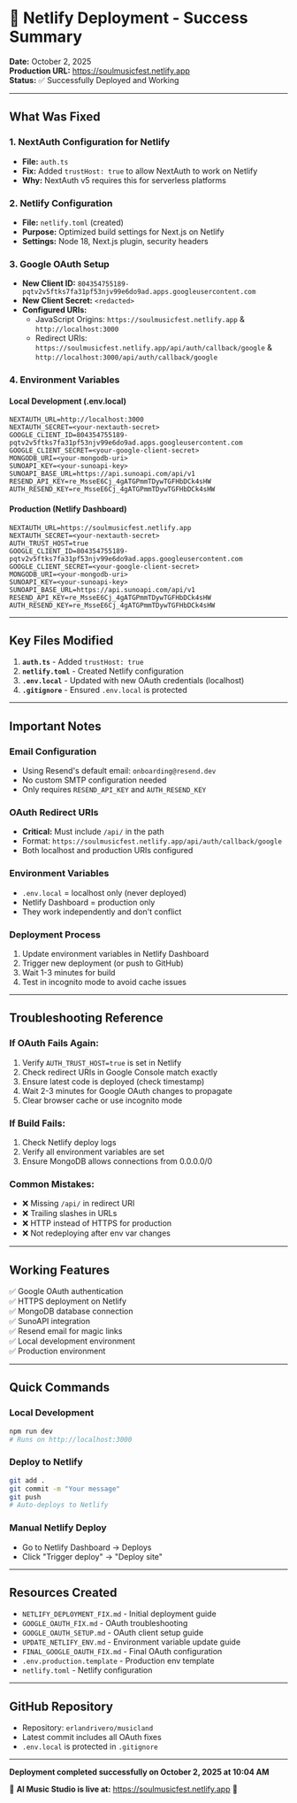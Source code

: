 # 🎉 Netlify Deployment - Success Summary

**Date:** October 2, 2025  
**Production URL:** https://soulmusicfest.netlify.app  
**Status:** ✅ Successfully Deployed and Working

---

## What Was Fixed

### 1. NextAuth Configuration for Netlify
- **File:** `auth.ts`
- **Fix:** Added `trustHost: true` to allow NextAuth to work on Netlify
- **Why:** NextAuth v5 requires this for serverless platforms

### 2. Netlify Configuration
- **File:** `netlify.toml` (created)
- **Purpose:** Optimized build settings for Next.js on Netlify
- **Settings:** Node 18, Next.js plugin, security headers

### 3. Google OAuth Setup
- **New Client ID:** `804354755189-pqtv2v5ftks7fa31pf53njv99e6do9ad.apps.googleusercontent.com`
- **New Client Secret:** `<redacted>`
- **Configured URIs:**
  - JavaScript Origins: `https://soulmusicfest.netlify.app` & `http://localhost:3000`
  - Redirect URIs: `https://soulmusicfest.netlify.app/api/auth/callback/google` & `http://localhost:3000/api/auth/callback/google`

### 4. Environment Variables

#### Local Development (.env.local)
```env
NEXTAUTH_URL=http://localhost:3000
NEXTAUTH_SECRET=<your-nextauth-secret>
GOOGLE_CLIENT_ID=804354755189-pqtv2v5ftks7fa31pf53njv99e6do9ad.apps.googleusercontent.com
GOOGLE_CLIENT_SECRET=<your-google-client-secret>
MONGODB_URI=<your-mongodb-uri>
SUNOAPI_KEY=<your-sunoapi-key>
SUNOAPI_BASE_URL=https://api.sunoapi.com/api/v1
RESEND_API_KEY=re_MsseE6Cj_4gATGPmmTDywTGFHbDCk4sHW
AUTH_RESEND_KEY=re_MsseE6Cj_4gATGPmmTDywTGFHbDCk4sHW
```

#### Production (Netlify Dashboard)
```env
NEXTAUTH_URL=https://soulmusicfest.netlify.app
NEXTAUTH_SECRET=<your-nextauth-secret>
AUTH_TRUST_HOST=true
GOOGLE_CLIENT_ID=804354755189-pqtv2v5ftks7fa31pf53njv99e6do9ad.apps.googleusercontent.com
GOOGLE_CLIENT_SECRET=<your-google-client-secret>
MONGODB_URI=<your-mongodb-uri>
SUNOAPI_KEY=<your-sunoapi-key>
SUNOAPI_BASE_URL=https://api.sunoapi.com/api/v1
RESEND_API_KEY=re_MsseE6Cj_4gATGPmmTDywTGFHbDCk4sHW
AUTH_RESEND_KEY=re_MsseE6Cj_4gATGPmmTDywTGFHbDCk4sHW
```

---

## Key Files Modified

1. **`auth.ts`** - Added `trustHost: true`
2. **`netlify.toml`** - Created Netlify configuration
3. **`.env.local`** - Updated with new OAuth credentials (localhost)
4. **`.gitignore`** - Ensured `.env.local` is protected

---

## Important Notes

### Email Configuration
- Using Resend's default email: `onboarding@resend.dev`
- No custom SMTP configuration needed
- Only requires `RESEND_API_KEY` and `AUTH_RESEND_KEY`

### OAuth Redirect URIs
- **Critical:** Must include `/api/` in the path
- Format: `https://soulmusicfest.netlify.app/api/auth/callback/google`
- Both localhost and production URIs configured

### Environment Variables
- `.env.local` = localhost only (never deployed)
- Netlify Dashboard = production only
- They work independently and don't conflict

### Deployment Process
1. Update environment variables in Netlify Dashboard
2. Trigger new deployment (or push to GitHub)
3. Wait 1-3 minutes for build
4. Test in incognito mode to avoid cache issues

---

## Troubleshooting Reference

### If OAuth Fails Again:
1. Verify `AUTH_TRUST_HOST=true` is set in Netlify
2. Check redirect URIs in Google Console match exactly
3. Ensure latest code is deployed (check timestamp)
4. Wait 2-3 minutes for Google OAuth changes to propagate
5. Clear browser cache or use incognito mode

### If Build Fails:
1. Check Netlify deploy logs
2. Verify all environment variables are set
3. Ensure MongoDB allows connections from 0.0.0.0/0

### Common Mistakes:
- ❌ Missing `/api/` in redirect URI
- ❌ Trailing slashes in URLs
- ❌ HTTP instead of HTTPS for production
- ❌ Not redeploying after env var changes

---

## Working Features

✅ Google OAuth authentication  
✅ HTTPS deployment on Netlify  
✅ MongoDB database connection  
✅ SunoAPI integration  
✅ Resend email for magic links  
✅ Local development environment  
✅ Production environment  

---

## Quick Commands

### Local Development
```bash
npm run dev
# Runs on http://localhost:3000
```

### Deploy to Netlify
```bash
git add .
git commit -m "Your message"
git push
# Auto-deploys to Netlify
```

### Manual Netlify Deploy
- Go to Netlify Dashboard → Deploys
- Click "Trigger deploy" → "Deploy site"

---

## Resources Created

- `NETLIFY_DEPLOYMENT_FIX.md` - Initial deployment guide
- `GOOGLE_OAUTH_FIX.md` - OAuth troubleshooting
- `GOOGLE_OAUTH_SETUP.md` - OAuth client setup guide
- `UPDATE_NETLIFY_ENV.md` - Environment variable update guide
- `FINAL_GOOGLE_OAUTH_FIX.md` - Final OAuth configuration
- `.env.production.template` - Production env template
- `netlify.toml` - Netlify configuration

---

## GitHub Repository
- Repository: `erlandrivero/musicland`
- Latest commit includes all OAuth fixes
- `.env.local` is protected in `.gitignore`

---

**Deployment completed successfully on October 2, 2025 at 10:04 AM**

🎵 **AI Music Studio is live at:** https://soulmusicfest.netlify.app 🎵
